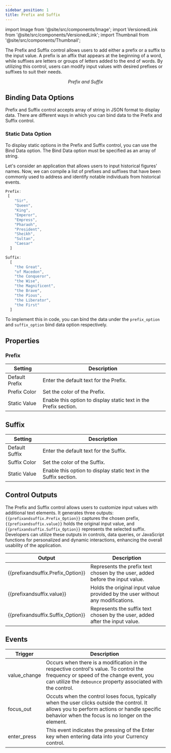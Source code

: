 ```yaml
---
sidebar_position: 1
title: Prefix and Suffix
---
```


import Image from '@site/src/components/Image';
import VersionedLink from '@site/src/components/VersionedLink';
import Thumbnail from '@site/src/components/Thumbnail';

The Prefix and Suffix control allows users to add either a prefix or a suffix to the input value. A prefix is an affix that appears at the beginning of a word, while suffixes are letters or groups of letters added to the end of words. By utilizing this control, users can modify input values with desired prefixes or suffixes to suit their needs.

<figure>
  <Thumbnail src="/img/reference/controls/prefix-suffix/preview.jpeg" alt="Prefix and Suffix" />
  <figcaption align = "center"><i>Prefix and Suffix</i></figcaption>
</figure>

## Binding Data Options

Prefix and Suffix control accepts array of string in JSON format to display data. There are different ways in which you can bind data to the Prefix and Suffix control.

### Static Data Option

To display static options in the Prefix and Suffix control, you can use the Bind Data option. The Bind Data option must be specified as an array of string. 

Let's consider an application that allows users to input historical figures' names. Now, we can compile a list of prefixes and suffixes that have been commonly used to address and identify notable individuals from historical events.


```js
Prefix:
 [
    "Sir",
    "Queen",
    "King",
    "Emperor",
    "Empress",
    "Pharaoh",
    "President",
    "Sheikh",
    "Sultan",
    "Caesar"
  ]

Suffix:
  [
    "the Great",
    "of Macedon",
    "the Conqueror",
    "the Wise",
    "the Magnificent",
    "the Brave",
    "the Pious",
    "the Liberator",
    "the First"
  ]


```

To implement this in code, you can bind the data under the `prefix_option` and `suffix_option` bind data option respectively.

## Properties

### Prefix

| Setting           | Description                                                                                                  |
|-------------------|--------------------------------------------------------------------------------------------------------------|
| Default Prefix    | Enter the default text for the Prefix.                                                                       |
| Prefix Color      | Set the color of the Prefix.                                                                                 |
| Static Value      | Enable this option to display static text in the Prefix section.                                            |


## Suffix

| Setting           | Description                                                                                                  |
|-------------------|--------------------------------------------------------------------------------------------------------------|
| Default Suffix    | Enter the default text for the Suffix.                                                                       |
| Suffix Color      | Set the color of the Suffix.                                                                                 |
| Static Value      | Enable this option to display static text in the Suffix section.                                            |

## Control Outputs

The Prefix and Suffix control allows users to customize input values with additional text elements. It generates three outputs: `{{prefixandsuffix.Prefix_Option}}` captures the chosen prefix, `{{prefixandsuffix.value}}` holds the original input value, and `{{prefixandsuffix.Suffix_Option}}` represents the selected suffix. Developers can utilize these outputs in controls, data queries, or JavaScript functions for personalized and dynamic interactions, enhancing the overall usability of the application.

| Output                  | Description                                                                                                 |
|-------------------------|-------------------------------------------------------------------------------------------------------------|
| {{prefixandsuffix.Prefix_Option}}   | Represents the prefix text chosen by the user, added before the input value.                                |
| {{prefixandsuffix.value}}         | Holds the original input value provided by the user without any modifications.                             |
| {{prefixandsuffix.Suffix_Option}}  | Represents the suffix text chosen by the user, added after the input value.                                 |


## Events


| Trigger                   | Description                                                                             |
|--------------------------|-----------------------------------------------------------------------------------------|
| value_change                | Occurs when there is a modification in the respective control's value. To control the frequency or speed of the change event, you can utilize the `debounce` property associated with the control. |
| focus_out       | Occuts when the control loses focus, typically when the user clicks outside the control. It allows you to perform actions or handle specific behavior when the focus is no longer on the element. |
|enter_press	|This event indicates the pressing of the Enter key when entering data into your Currency control.|